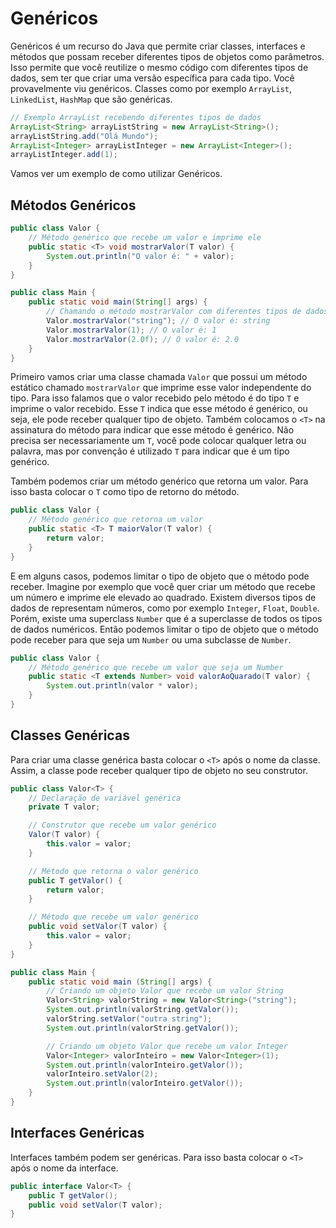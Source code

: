 # Genéricos

Genéricos é um recurso do Java que permite criar classes, interfaces e métodos que possam receber diferentes tipos de objetos como parâmetros. Isso permite que você reutilize o mesmo código com diferentes tipos de dados, sem ter que criar uma versão específica para cada tipo. Você provavelmente viu genéricos. Classes como por exemplo `ArrayList`, `LinkedList`, `HashMap` que são genéricas.

```java
// Exemplo ArrayList recebendo diferentes tipos de dados
ArrayList<String> arrayListString = new ArrayList<String>();
arrayListString.add("Olá Mundo");
ArrayList<Integer> arrayListInteger = new ArrayList<Integer>();
arrayListInteger.add(1);
```

Vamos ver um exemplo de como utilizar Genéricos.

## Métodos Genéricos

```java
public class Valor {
    // Método genérico que recebe um valor e imprime ele
    public static <T> void mostrarValor(T valor) {
        System.out.println("O valor é: " + valor);
    }
}

public class Main {
    public static void main(String[] args) {
        // Chamando o método mostrarValor com diferentes tipos de dados
        Valor.mostrarValor("string"); // O valor é: string
        Valor.mostrarValor(1); // O valor é: 1
        Valor.mostrarValor(2.0f); // O valor é: 2.0
    }
}
```

Primeiro vamos criar uma classe chamada `Valor` que possui um método estático chamado `mostrarValor` que imprime esse valor independente do tipo. Para isso falamos que o valor recebido pelo método é do tipo `T` e imprime o valor recebido. Esse `T` indica que esse método é genérico, ou seja, ele pode receber qualquer tipo de objeto. Também colocamos o `<T>` na assinatura do método para indicar que esse método é genérico. Não precisa ser necessariamente um `T`, você pode colocar qualquer letra ou palavra, mas por convenção é utilizado `T` para indicar que é um tipo genérico.

Também podemos criar um método genérico que retorna um valor. Para isso basta colocar o `T` como tipo de retorno do método.

```java
public class Valor {
    // Método genérico que retorna um valor
    public static <T> T maiorValor(T valor) {
        return valor;
    }
}
```

E em alguns casos, podemos limitar o tipo de objeto que o método pode receber. Imagine por exemplo que você quer criar um método que recebe um número e imprime ele elevado ao quadrado. Existem diversos tipos de dados de representam números, como por exemplo `Integer`, `Float`, `Double`. Porém, existe uma superclass `Number` que é a superclasse de todos os tipos de dados numéricos. Então podemos limitar o tipo de objeto que o método pode receber para que seja um `Number` ou uma subclasse de `Number`.

```java
public class Valor {
    // Método genérico que recebe um valor que seja um Number
    public static <T extends Number> void valorAoQuarado(T valor) {
        System.out.println(valor * valor);
    }
}
```

## Classes Genéricas

Para criar uma classe genérica basta colocar o `<T>` após o nome da classe. Assim, a classe pode receber qualquer tipo de objeto no seu construtor.

```java
public class Valor<T> {
    // Declaração de variável genérica
    private T valor;

    // Construtor que recebe um valor genérico
    Valor(T valor) {
        this.valor = valor;
    }

    // Método que retorna o valor genérico
    public T getValor() {
        return valor;
    }

    // Método que recebe um valor genérico
    public void setValor(T valor) {
        this.valor = valor;
    }
}

public class Main {
    public static void main (String[] args) {
        // Criando um objeto Valor que recebe um valor String
        Valor<String> valorString = new Valor<String>("string");
        System.out.println(valorString.getValor());
        valorString.setValor("outra string");
        System.out.println(valorString.getValor());

        // Criando um objeto Valor que recebe um valor Integer
        Valor<Integer> valorInteiro = new Valor<Integer>(1);
        System.out.println(valorInteiro.getValor());
        valorInteiro.setValor(2);
        System.out.println(valorInteiro.getValor());
    }
}
```

## Interfaces Genéricas

Interfaces também podem ser genéricas. Para isso basta colocar o `<T>` após o nome da interface.

```java
public interface Valor<T> {
    public T getValor();
    public void setValor(T valor);
}
```